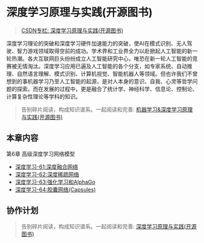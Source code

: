 # 深度学习原理与实践(开源图书)

> [CSDN专栏: 深度学习原理与实践(开源图书)](https://blog.csdn.net/column/details/27839.html)

深度学习理论的突破和深度学习硬件加速能力的突破，使AI在模式识别、无人驾驶、智力游戏领域取得空前的成功。学术界和工业界全力以赴掀起人工智能的新一轮热潮。各大互联网巨头纷纷成立人工智能研究中心，唯恐在新一轮人工智能的竞赛被无情淘汰。深度学习应用已遍及人工智能的各个分支，如专家系统、自动推理、自然语言理解、模式识别、计算机视觉、智能机器人等领域。但也许我们不曾想到的事机器学习乃至人工智能的起源，是对人本身的意识、自我、心灵等哲学问题的探索。而在发展的过程中，更是融合了统计学、神经科学、信息论、控制论、计算复杂性理论等学科的知识。

> 告别碎片阅读，构成知识谱系。一起阅读和完善: [机器学习&深度学习原理与实践(开源图书)](https://github.com/media-tm/MTOpenML)

## 本章内容

第6章 高级深度学习网络模型

- [深度学习-61:深度融合网络](./61-ai-fusion-net.md)
- [深度学习-62:深度稀疏网络](./62-ai-sparse-net.md)
- [深度学习-63:强化学习和AlphaGo](./63-ai-reinforced-learning.md)
- [深度学习-64:胶囊网络(Capsules)](./64-ai-capsules-theory.md)

## 协作计划

> 告别碎片阅读，构成知识谱系。一起阅读和完善: [深度学习原理与实践(开源图书)](https://github.com/media-tm/MTOpenML)